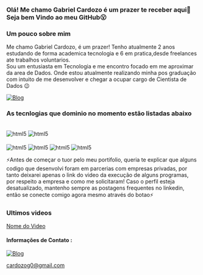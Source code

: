 ### Olá! Me chamo Gabriel Cardozo é um prazer te receber aqui🫡 Seja bem Vindo ao meu GitHub😮

### Um pouco sobre mim
Me chamo Gabriel Cardozo, é um prazer! Tenho atualmente 2 anos estudando de forma academica tecnologia e 6 em pratica,desde freelances ate trabalhos voluntarios.
<br/> Sou um entusiasta em Tecnologia e me encontro focado em me aproximar da area de Dados.  Onde estou atualmente realizando minha pos graduação com intuito de me desenvolver e chegar a ocupar cargo de Cientista de Dados 😉

[![Blog](https://img.shields.io/badge/LinkedIn-0077B5?style=for-the-badge&logo=linkedin&logoColor=white)](https://www.linkedin.com/in/gabriel-cardozo-00a1a7187/)

### As tecnlogias que dominio no momento estão listadas abaixo

<div style='display: inline_block'><br/>
 <img align='center' alt='html5' src='https://img.shields.io/badge/HTML5-E34F26?style=for-the-badge&logo=html5&logoColor=white'/>
 <img align='center' alt='html5' src='https://img.shields.io/badge/CSS3-1572B6?style=for-the-badge&logo=css3&logoColor=white'/>
 <br/><br/>
 <img align='center' alt='html5' src='https://img.shields.io/badge/Java-ED8B00?style=for-the-badge&logo=openjdk&logoColor=white'/>
 <img align='center' alt='html5' src='https://img.shields.io/badge/MySQL-00000F?style=for-the-badge&logo=mysql&logoColor=white'/>
<img align='center' alt='html5' src='https://img.shields.io/badge/Python-14354C?style=for-the-badge&logo=python&logoColor=white'/>
<img align='center' alt='html5' src='https://img.shields.io/badge/JavaScript-323330?style=for-the-badge&logo=javascript&logoColor=F7DF1E'/>
</div>

⚡Antes de começar o tuor pelo meu portifolio, queria te explicar que alguns codigo que desenvolvi foram em parcerias com empresas privadas, por tanto deixarei apenas o link do video da execução de alguns programas, por respeito a empresa e como me solicitaram! Caso o perfil esteja desatualizado, mantenho sempre as postagens frequentes no linkedin, então se conecte comigo agora mesmo através do botao⚡

### Ultimos videos

[Nome do Video](url)<br/>

#### Informações de Contato :
[![Blog](https://img.shields.io/badge/Gmail-D14836?style=for-the-badge&logo=gmail&logoColor=white)](cardozog0@gmail.com)

cardozog0@gmail.com
